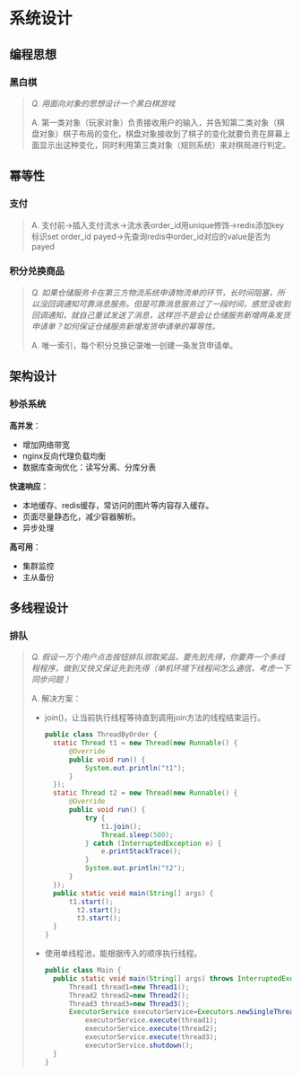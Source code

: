 # 系统设计

## 编程思想

### 黑白棋

> *Q. 用面向对象的思想设计一个黑白棋游戏*
>
> A. 第一类对象（玩家对象）负责接收用户的输入，并告知第二类对象（棋盘对象）棋子布局的变化，棋盘对象接收到了棋子的变化就要负责在屏幕上面显示出这种变化，同时利用第三类对象（规则系统）来对棋局进行判定。

## 幂等性

### 支付

> A. 支付前→插入支付流水→流水表order_id用unique修饰→redis添加key标识set order_id  payed→先查询redis中order_id对应的value是否为payed

### 积分兑换商品

> *Q. 如果仓储服务卡在第三方物流系统申请物流单的环节，长时间阻塞，所以没回调通知可靠消息服务。但是可靠消息服务过了一段时间，感觉没收到回调通知，就自己重试发送了消息，这样岂不是会让仓储服务新增两条发货申请单？如何保证仓储服务新增发货申请单的幂等性。*
>
> A. 唯一索引，每个积分兑换记录唯一创建一条发货申请单。

## 架构设计

### 秒杀系统

**高并发**：

- 增加网络带宽
- nginx反向代理负载均衡
- 数据库查询优化：读写分离、分库分表

**快速响应**：

- 本地缓存、redis缓存，常访问的图片等内容存入缓存。
- 页面尽量静态化，减少容器解析。
- 异步处理

**高可用**：

- 集群监控
- 主从备份

## 多线程设计

### 排队

> *Q. 假设一万个用户点击按钮排队领取奖品，要先到先得，你要弄一个多线程程序，做到又快又保证先到先得（单机环境下线程间怎么通信，考虑一下同步问题 ）*
>
> A. 解决方案：
>
> - join()，让当前执行线程等待直到调用join方法的线程结束运行。
>
>     ```java
>     public class ThreadByOrder {
>     	static Thread t1 = new Thread(new Runnable() {
>     		@Override
>     		public void run() {
>     			System.out.println("t1");
>     		}
>     	});
>     	static Thread t2 = new Thread(new Runnable() {
>     		@Override
>     		public void run() {
>     			try {
>     				t1.join();
>     				Thread.sleep(500);
>     			} catch (InterruptedException e) {
>     				e.printStackTrace();
>     			}
>     			System.out.println("t2");
>     		}
>     	});
>     	public static void main(String[] args) {
>     		t1.start();
>             t2.start();
>             t3.start();
>     	}
>     }
>     ```
>
> - 使用单线程池，能根据传入的顺序执行线程。
>
>     ```java
>     public class Main {
>     	public static void main(String[] args) throws InterruptedException {
>     		Thread1 thread1=new Thread1();
>     		Thread2 thread2=new Thread2();
>     	    Thread3 thread3=new Thread3();
>     		ExecutorService executorService=Executors.newSingleThreadExecutor();
>     	        executorService.execute(thread1);
>     	        executorService.execute(thread2);
>     	        executorService.execute(thread3);
>     	        executorService.shutdown();
>     	}
>     }
>     ```